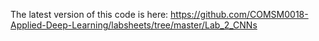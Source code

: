 The latest version of this code is here: 
https://github.com/COMSM0018-Applied-Deep-Learning/labsheets/tree/master/Lab_2_CNNs
